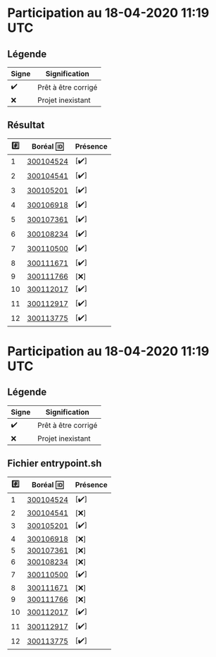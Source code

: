 # Participation au 18-04-2020 11:19 UTC
 
## Légende
 
| Signe              | Signification                 |
|--------------------|-------------------------------|
| :heavy_check_mark: | Prêt à être corrigé           |
| :x:                | Projet inexistant             |
 
## Résultat
 
|:hash:| Boréal :id:                | Présence         |
|------|----------------------------|------------------|
| 1 | [300104524](../300104524/Dockerfile) | [:heavy_check_mark:] |
| 2 | [300104541](../300104541/Dockerfile) | [:heavy_check_mark:] |
| 3 | [300105201](../300105201/Dockerfile) | [:heavy_check_mark:] |
| 4 | [300106918](../300106918/Dockerfile) | [:heavy_check_mark:] |
| 5 | [300107361](../300107361/Dockerfile) | [:heavy_check_mark:] |
| 6 | [300108234](../300108234/Dockerfile) | [:heavy_check_mark:] |
| 7 | [300110500](../300110500/Dockerfile) | [:heavy_check_mark:] |
| 8 | [300111671](../300111671/Dockerfile) | [:heavy_check_mark:] |
| 9 | [300111766](../300111766/Dockerfile) | [:x:] |
| 10 | [300112017](../300112017/Dockerfile) | [:heavy_check_mark:] |
| 11 | [300112917](../300112917/Dockerfile) | [:heavy_check_mark:] |
| 12 | [300113775](../300113775/Dockerfile) | [:heavy_check_mark:] |
 
# Participation au 18-04-2020 11:19 UTC
 
## Légende
 
| Signe              | Signification                 |
|--------------------|-------------------------------|
| :heavy_check_mark: | Prêt à être corrigé           |
| :x:                | Projet inexistant             |
 
## Fichier entrypoint.sh
 
|:hash:| Boréal :id:                | Présence         |
|------|----------------------------|------------------|
| 1 | [300104524](../300104524/entrypoint.sh) | [:heavy_check_mark:] |
| 2 | [300104541](../300104541) | [:x:] |
| 3 | [300105201](../300105201/entrypoint.sh) | [:heavy_check_mark:] |
| 4 | [300106918](../300106918) | [:x:] |
| 5 | [300107361](../300107361) | [:x:] |
| 6 | [300108234](../300108234) | [:x:] |
| 7 | [300110500](../300110500/entrypoint.sh) | [:heavy_check_mark:] |
| 8 | [300111671](../300111671) | [:x:] |
| 9 | [300111766](../300111766) | [:x:] |
| 10 | [300112017](../300112017/entrypoint.sh) | [:heavy_check_mark:] |
| 11 | [300112917](../300112917/entrypoint.sh) | [:heavy_check_mark:] |
| 12 | [300113775](../300113775/entrypoint.sh) | [:heavy_check_mark:] |

